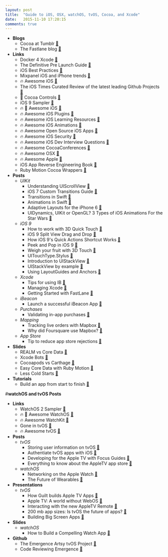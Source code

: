```yaml
---
layout: post
title:  "Guide to iOS, OSX, watchOS, tvOS, Cocoa, and Xcode"
date:   2015-11-10 17:20:15
comments: true
---
```


- **Blogs**
    - Cocoa at Tumblr [:link:](http://cocoa.tumblr.com/)
    - The Fastlane blog [:link:](https://krausefx.com/)
- **Links**
    - Docker 4 Xcode [:pencil:](https://github.com/jkingyens/docker4xcode)
    - The Definitive Pre Launch Guide [:link:](https://github.com/adamwulf/app-launch-guide?utm_source=ios%20dev%20tools&utm_medium=website&utm_campaign=ios%20dev%20tools&at=11lvzs&ct=ios%20dev%20tools)
    - iOS Best Practices [:link:](https://github.com/futurice/ios-good-practices)
    - Mixpanel iOS and iPhone trends [:link:](https://mixpanel.com/trends/#report/iphone_models)
    - :fire: Awesome iOS [:link:](https://github.com/vsouza/awesome-ios)
    - The iOS Times Curated Review of the latest leading Github Projects [:link:](http://theiostimes.com/)
    - :raised_hands: Cocoa Controls [:link:](https://www.cocoacontrols.com/)
    - iOS 9 Sampler [:link:](https://github.com/shu223/iOS-9-Sampler)
    - :fire: :raised_hands: Awesome iOS [:link:](https://github.com/vsouza/awesome-ios)
    - :fire: Awesome iOS Plugins [:link:](https://github.com/sanketfirodiya/awesome-ios-plugins)
    - :fire: Awesome iOS Learning Resources [:link:](https://github.com/sanketfirodiya/iOS-learning-resources)
    - :fire: Awesome iOS Animations [:link:](https://github.com/sxyx2008/awesome-ios-animation)
    - :fire: Awesome Open Source iOS Apps [:link:](https://github.com/dkhamsing/open-source-ios-apps)
    - :fire: Awesome iOS Security [:link:](https://github.com/ashishb/osx-and-ios-security-awesome)
    - :fire: Awesome iOS Dev Interview Questions [:link:](https://github.com/CameronBanga/iOS-Developer-and-Designer-Interview-Questions)
    - :fire: Awesome CocoaConferences [:link:](https://github.com/Lascorbe/CocoaConferences)
    - :fire: Awesome OSX [:link:](https://github.com/iCHAIT/awesome-osx)
    - :fire: Awesome Apple [:link:](https://github.com/joeljfischer/awesome-apple)
    - iOS App Reverse Engineering Book [:link:](https://github.com/iosre/iOSAppReverseEngineering/blob/master/iOSAppReverseEngineering.pdf)
    - Ruby Motion Cocoa Wrappers [:link:](https://github.com/rubymotion/BubbleWrap)
- **Posts**
    - *UIKit* 
        - Understanding UIScrollView [:page_facing_up:](http://oleb.net/blog/2014/04/understanding-uiscrollview/)
        - iOS 7 Custom Transitions Guide [:page_facing_up:](https://www.captechconsulting.com/blogs/ios-7-tutorial-series-custom-navigation-transitions--more)
        - Transitions in Swift [:page_facing_up:](http://mathewsanders.com/interactive-transitions-in-swift/)
        - Animations in Swift [:page_facing_up:](http://mathewsanders.com/animations-in-swift-part-two/)
        - Adaptive Layouts for the iPhone 6 [:page_facing_up:](http://mathewsanders.com/designing-adaptive-layouts-for-iphone-6-plus/)
        - UIDynamics, UIKit or OpenGL? 3 Types of iOS Animations For the Star Wars [:page_facing_up:](https://yalantis.com/blog/uidynamics-uikit-or-opengl-3-types-of-ios-animations-for-the-star-wars/?utm_campaign=iOS%2BDev%2BWeekly&utm_medium=web&utm_source=iOS_Dev_Weekly_Issue_221)
    - *iOS 9*
        - How to work with 3D Quick Touch [:page_facing_up:](http://useyourloaf.com/blog/adding-3d-touch-quick-actions.html)
        - iOS 9 Split View Drag and Drop [:page_facing_up:](http://blog.mikeswanson.com/post/130420781424/split-view-drag-and-drop)
        - How iOS 9's Quick Actions Shortcut Works [:page_facing_up:](http://www.stringcode.co.uk/add-ios-9s-quick-actions-shortcut-support-in-15-minutes-right-now/?utm_campaign=This%2BWeek%2Bin%2BSwift&utm_medium=email&utm_source=This_Week_in_Swift_54)
        - Peek and Pop in iOS 9 [:page_facing_up:](http://krakendev.io/peek-pop/?utm_campaign=iOS%2BDev%2BWeekly&utm_medium=email&utm_source=iOS_Dev_Weekly_Issue_219)
        - Weigh your fruit with 3D Touch [:page_facing_up:](http://flexmonkey.blogspot.com/2015/10/the-plum-o-meter-weighing-plums-using.html?utm_campaign=This%2BWeek%2Bin%2BSwift&utm_medium=email&utm_source=This_Week_in_Swift_59)
        - UITouchType.Stylus [:page_facing_up:](http://www.russbishop.net/uitouchtypestylus?utm_campaign=iOS%2BDev%2BWeekly&utm_medium=email&utm_source=iOS_Dev_Weekly_Issue_225)
        - Introduction to UIStackView [:page_facing_up:](http://www.thinkandbuild.it/introduction-to-uistackview/)
        - UIStackView by example [:page_facing_up:](https://www.hackingwithswift.com/read/31/2/uistackview-by-example)
        - Using LayoutGuides and Anchors [:page_facing_up:](https://littlebitesofcocoa.com/112-layout-guides-anchors)
    - *Xcode*
        - Tips for using IB [:page_facing_up:](http://merowing.info/2015/11/tips-for-interface-builder/)
        - Managing Xcode [:page_facing_up:](http://pewpewthespells.com/blog/managing_xcode.html#xcscheme)
        - Getting Started with FastLane [:page_facing_up:](http://www.raywenderlich.com/116065/fastlane-tutorial-getting-started?utm_campaign=Indie%2BiOS%2BFocus%2BWeekly&utm_medium=email&utm_source=Indie_iOS_Focus_Weekly_47)
    - *iBeacon*
        - Launch a successful iBeacon App [:page_facing_up:](http://www.vektordigital.com/2015/11/16/crafting-and-launching-successful-beacon-apps/?utm_campaign=iOS%2BDev%2BWeekly&utm_medium=email&utm_source=iOS_Dev_Weekly_Issue_225)
    - *Purchases*
        - Validating in-app purchases [:page_facing_up:](http://futurice.com/blog/validating-in-app-purchases-in-your-ios-app)
    - *Mapping*
        - Tracking live orders with Mapbox [:page_facing_up:](https://www.mapbox.com/blog/tracking-orders-live-instacart/)
        - Why did Foursquare use Mapbox? [:page_facing_up:](https://www.quora.com/Why-did-foursquare-choose-to-migrate-to-MapBox-from-Google-Maps)
    - *App Store*
        - Tip to reduce app store rejections [:page_facing_up:](https://library.launchkit.io/a-simple-tip-to-reduce-app-store-rejections-4517ca505e44#.91xy6jo0c)
- **Slides**
    - REALM vs Core Data [:floppy_disk:](https://speakerdeck.com/joshuadutton/using-realm-for-data-persistence-a-comparison-with-core-data)
    - Xcode Bots [:floppy_disk:](https://speakerdeck.com/romainpouclet/cocoaheads-montreal-xcode-bots)
    - Cocoapods vs Carthage [:floppy_disk:](https://speakerdeck.com/romainpouclet/managing-your-dependencies-using-carthage)
    - Easy Core Data with Ruby Motion [:floppy_disk:](https://speakerdeck.com/styrmis/simpler-core-data-with-rubymotion)
    - Less Cold Starts [:floppy_disk:](https://speakerdeck.com/dbgrandi/coldstart-in-ios)
- **Tutorials**
    -  Build an app from start to finish [:page_facing_up:](http://www.c4ios.com/cosmos/)


#**watchOS and tvOS Posts**
- **Links**
    - WatchOS 2 Sampler [:link:](https://github.com/shu223/watchOS-2-Sampler)
    - :fire: :raised_hands: Awesome WatchOS [:link:](https://github.com/yenchenlin1994/awesome-watchos)
    - :fire: Awesome WatchKit [:link:](https://github.com/sanketfirodiya/sample-watchkit-apps)
    - Gone in tvOS [:link:](https://gist.github.com/erica/d9b36c57500a6832ef7b)
    - :fire: Awesome tvOS [:link:](https://github.com/mbcrump/awesome-tvos/blob/master/README.md)
- **Posts**
    + *tvOS*
        + Storing user information on tvOS [:page_facing_up:](http://www.marisibrothers.com/2015/10/storing-your-data-on-tvos.html)
        + Authentiate tvOS apps with iOS [:page_facing_up:](https://github.com/rsattar/Voucher)
        + Developing for the Apple TV with Focus Guides [:page_facing_up:](http://blog.houzz.com/post/133536064443/developing-for-apple-tv-part-ii?utm_campaign=iOS%2BDev%2BWeekly&utm_medium=email&utm_source=iOS_Dev_Weekly_Issue_225)
        + Everything to know about the AppleTV app store [:page_facing_up:](http://blog.appfigures.com/everything-you-need-to-know-about-the-new-apple-tv-app-store/?utm_campaign=Indie%2BiOS%2BFocus%2BWeekly&utm_medium=email&utm_source=Indie_iOS_Focus_Weekly_47)
    + *watchOS*
        + Networking on the Apple Watch [:page_facing_up:](https://felixha.wordpress.com/2015/07/07/apple-watch-networking-in-glance/?utm_campaign=This%2BWeek%2Bin%2BSwift&utm_medium=email&utm_source=This_Week_in_Swift_63)
        + The Future of Wearables [:page_facing_up:](http://helenvholmes.com/the-future-of-wearables/?utm_campaign=This%2BWeek%2Bin%2BSwift&utm_medium=email&utm_source=This_Week_in_Swift_63)
- **Presentations**
    - *tvOS*
        - How Guilt builds Apple TV Apps [:floppy_disk:](http://tech.gilt.com/tvos/2015/10/13/apple-tv-tvos-swift-development-focus-engine/)
        - Apple TV: A world without WebOS [:floppy_disk:](https://medium.com/bpxl-craft/apple-tv-a-world-without-webkit-5c428a64a6dd#.rdk3bnrqc)
        - Interacting with the new AppleTV Remote [:floppy_disk:](http://www.marisibrothers.com/2015/10/interacting-with-new-apple-tv-remote.html)
        - 200 mb app sizes: Is tvOS the future of apps? [:floppy_disk:](https://realm.io/news/is-tvos-the-future-of-apps/)
        - Building Big Screen Apps [:floppy_disk:](https://speakerdeck.com/neonichu/bring-your-apps-to-the-big-screen)
- **Slides**
    - *watchOS*
        - How to Build a Compelling Watch App [:floppy_disk:](http://www.kristinathai.com/wp-content/uploads/2014/09/Compelling-Watch-App.pdf)
- **Github**
    - The Emergence Artsy tvOS Project [:link:](https://github.com/artsy/Emergence/)
    - Code Reviewing Emergence [:link:](http://artsy.github.io/blog/2015/11/05/Emergence-Code-Review/)

